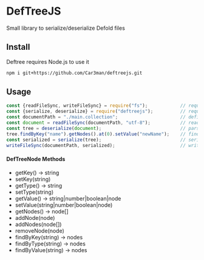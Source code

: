 # DefTreeJS
Small library to serialize/deserialize Defold files
## Install
Deftree requires Node.js to use it
```sh
npm i git+https://github.com/Car3man/deftreejs.git
```
## Usage
```js
const {readFileSync, writeFileSync} = require("fs");            // require methods to read/write files
const {serialize, deserialize} = require("deftreejs");          // require methods to work with defold files
const documentPath = "./main.collection";                       // define path for document to read
const document = readFileSync(documentPath, "utf-8");           // reading the document
const tree = deserialize(document);                             // parse the defold document
tree.findByKey("name").getNodes().at(0).setValue("newName");    // find node by key equals "name" and change it value to "newName"
const serialized = serialize(tree);                             // serialize the modified tree
writeFileSync(documentPath, serialized);                        // write it to document file
```
#### DefTreeNode Methods
- getKey() -> string
- setKey(string)
- getType() -> string
- setType(string)
- getValue() -> string|number|boolean|node
- setValue(string|number|boolean|node)
- getNodes() -> node[]
- addNode(node)
- addNodes(node[])
- removeNode(node)
- findByKey(string) -> nodes
- findByType(string) -> nodes
- findByValue(string) -> nodes
